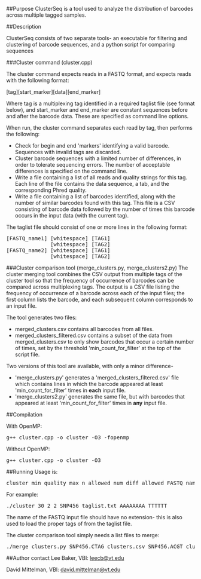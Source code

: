 ##Purpose
ClusterSeq is a tool used to analyze the distribution of barcodes across multiple tagged samples.

##Description

ClusterSeq consists of two separate tools- an executable for filtering and clustering of barcode sequences, and a python script for comparing sequences 

###Cluster command (cluster.cpp)

The cluster command expects reads in a FASTQ format, and expects reads with the following format:

[tag][start_marker][data][end_marker]

Where tag is a multiplexing tag identified in a required taglist file (see format below), and start_marker and end_marker are constant sequences before and after the barcode data. These are specified as command line options.

When run, the cluster command separates each read by tag, then performs the following:

* Check for begin and end 'markers' identifying a valid barcode. Sequences with invalid tags are discarded.
* Cluster barcode sequences with a limited number of differences, in order to tolerate sequencing errors. The number of acceptable differences is specified on the command line.
* Write a file containing a list of all reads and quality strings for this tag. Each line of the file contains the data sequence, a tab, and the corresponding Phred quality.
* Write a file containing a list of barcodes identified, along with the number of similar barcodes found with this tag. This file is a CSV consisting of barcode data followed by the number of times this barcode occurs in the input data (with the current tag).

The taglist file should consist of one or more lines in the following format:

<pre>
[FASTQ_name1] [whitespace] [TAG1]
              [whitespace] [TAG2]
[FASTQ_name2] [whitespace] [TAG1]
              [whitespace] [TAG2]
</pre>

###Cluster comparison tool (merge_clusters.py, merge_clusters2.py)
The cluster merging tool combines the CSV output from multiple tags of the cluster tool so that the frequency of occurrence of barcodes can be compared across multiplexing tags. The output is a CSV file listing the frequency of occurrence of a barcode across each of the input files; the first column lists the barcode, and each subsequent column corresponds to an input file.

The tool generates two files:

* merged_clusters.csv contains all barcodes from all files.
* merged_clusters_filtered.csv contains a subset of the data from merged_clusters.csv to only show barcodes that occur a certain number of times, set by the threshold 'min_count_for_filter' at the top of the script file.

Two versions of this tool are available, with only a minor difference- 

* 'merge_clusters.py' generates a 'merged_clusters_filtered.csv' file which contains lines in which the barcode appeared at least 'min_count_for_filter' times in **each** input file.
* 'merge_clusters2.py' generates the same file, but with barcodes that appeared at least 'min_count_for_filter' times in **any** input file.

##Compilation

With OpenMP:
<pre>
g++ cluster.cpp -o cluster -O3 -fopenmp
</pre>

Without OpenMP:
<pre>
g++ cluster.cpp -o cluster -O3
</pre>

##Running
Usage is:
<pre>
cluster min_quality max_n_allowed num_diff_allowed FASTQ_name_no_ext [tag_file_name] [start_marker] [end_marker]
</pre>
For example:
<pre>
./cluster 30 2 2 SNP456 taglist.txt AAAAAAAA TTTTTT
</pre>
The name of the FASTQ input file should have no extension- this is also used to load the proper tags of from the taglist file.

The cluster comparison tool simply needs a list files to merge:
<pre>
./merge_clusters.py SNP456.CTAG_clusters.csv SNP456.ACGT_clusters.csv
</pre>

##Author contact
Lee Baker, VBI: leecb@vt.edu

David Mittelman, VBI: david.mittelman@vt.edu
